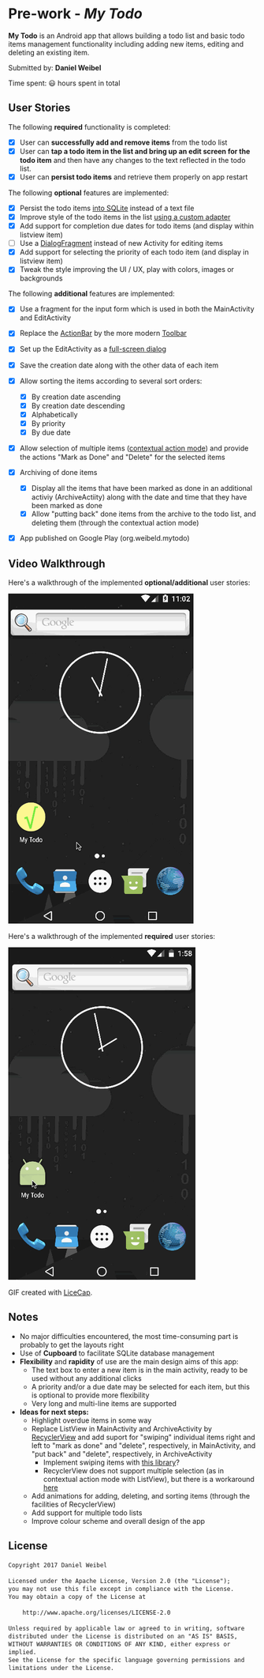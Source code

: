 # Pre-work - *My Todo*

**My Todo** is an Android app that allows building a todo list and basic todo items management functionality including adding new items, editing and deleting an existing item.

Submitted by: **Daniel Weibel**

Time spent: :smiley: hours spent in total


## User Stories

The following **required** functionality is completed:

* [x] User can **successfully add and remove items** from the todo list
* [x] User can **tap a todo item in the list and bring up an edit screen for the todo item** and then have any changes to the text reflected in the todo list.
* [x] User can **persist todo items** and retrieve them properly on app restart

The following **optional** features are implemented:

* [x] Persist the todo items [into SQLite](http://guides.codepath.com/android/Persisting-Data-to-the-Device#sqlite) instead of a text file
* [x] Improve style of the todo items in the list [using a custom adapter](http://guides.codepath.com/android/Using-an-ArrayAdapter-with-ListView)
* [x] Add support for completion due dates for todo items (and display within listview item)
* [ ] Use a [DialogFragment](http://guides.codepath.com/android/Using-DialogFragment) instead of new Activity for editing items
* [x] Add support for selecting the priority of each todo item (and display in listview item)
* [x] Tweak the style improving the UI / UX, play with colors, images or backgrounds

The following **additional** features are implemented:

* [x] Use a fragment for the input form which is used in both the MainActivity and EditActivity
* [x] Replace the [ActionBar](https://developer.android.com/reference/android/app/ActionBar.html) by the more modern [Toolbar](https://developer.android.com/reference/android/support/v7/widget/Toolbar.html)
* [x] Set up the EditActivity as a [full-screen dialog](https://material.io/guidelines/components/dialogs.html#dialogs-full-screen-dialogs)
* [x] Save the creation date along with the other data of each item
* [x] Allow sorting the items according to several sort orders:
    * [x] By creation date ascending
    * [x] By creation date descending
    * [x] Alphabetically
    * [x] By priority
    * [x] By due date
* [x] Allow selection of multiple items ([contextual action mode](https://developer.android.com/guide/topics/ui/menus.html#CAB)) and provide the actions "Mark as Done" and "Delete" for the selected items
* [x] Archiving of done items
    * [x] Display all the items that have been marked as done in an additional activiy (ArchiveActiity) along with the date and time that they have been marked as done
    * [x] Allow "putting back" done items from the archive to the todo list, and deleting them (through the contextual action mode)
* [x] App published on Google Play (org.weibeld.mytodo)


## Video Walkthrough 

Here's a walkthrough of the implemented **optional/additional** user stories:

![Video Walkthrough](walkthrough_master.gif)

Here's a walkthrough of the implemented **required** user stories:

![Video Walkthrough](walkthrough_required.gif)

GIF created with [LiceCap](http://www.cockos.com/licecap/).


## Notes

- No major difficulties encountered, the most time-consuming part is probably to get the layouts right
- Use of **Cupboard** to facilitate SQLite database management
- **Flexibility** and **rapidity** of use are the main design aims of this app:
    - The text box to enter a new item is in the main activity, ready to be used without any additional clicks
    - A priority and/or a due date may be selected for each item, but this is optional to provide more flexibility
    - Very long and multi-line items are supported
- **Ideas for next steps:**
    - Highlight overdue items in some way
    - Replace ListView in MainActivity and ArchiveActivity by [RecyclerView](https://developer.android.com/reference/android/support/v7/widget/RecyclerView.html) and add suport for "swiping" individual items right and left to "mark as done" and "delete", respectively, in MainActivity, and "put back" and "delete", respectively, in ArchiveActivity
        - Implement swiping items with [this library](https://github.com/daimajia/AndroidSwipeLayout)?
        - RecyclerView does not support multiple selection (as in contextual action mode with ListView), but there is a workaround [here](https://bignerdranch.github.io/recyclerview-multiselect/)
    - Add animations for adding, deleting, and sorting items (through the facilities of RecyclerView)
    - Add support for multiple todo lists
    - Improve colour scheme and overall design of the app

## License

    Copyright 2017 Daniel Weibel

    Licensed under the Apache License, Version 2.0 (the "License");
    you may not use this file except in compliance with the License.
    You may obtain a copy of the License at

        http://www.apache.org/licenses/LICENSE-2.0

    Unless required by applicable law or agreed to in writing, software
    distributed under the License is distributed on an "AS IS" BASIS,
    WITHOUT WARRANTIES OR CONDITIONS OF ANY KIND, either express or implied.
    See the License for the specific language governing permissions and
    limitations under the License.
